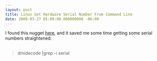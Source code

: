 ```yaml
---
layout: post
title: Linux Get Hardware Serial Number From Command Line
date: 2009-03-27 05:09:00.000000000 -06:00
---
```

I found this nugget <a href="http://forums13.itrc.hp.com/service/forums/questionanswer.do?admit=109447627+1238177072674+28353475&threadId=1040173">here</a>, and it saved me some time getting some serial numbers straightened:<br /><br /><blockquote>dmidecode |grep -i serial</blockquote>
